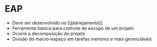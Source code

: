 # EAP
- Deve ser desenvolvido no [[planejamento]]
- Ferramente básica para controle de escopo de um projeto
- Ocorre a decomposição do projeto
- Divisão do macro-espaço em tarefas menores e mais gerenciáveis 